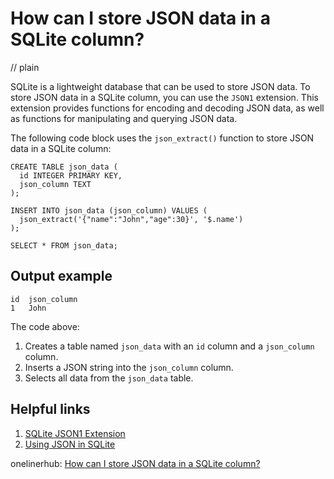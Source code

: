 # How can I store JSON data in a SQLite column?
// plain

SQLite is a lightweight database that can be used to store JSON data. To store JSON data in a SQLite column, you can use the `JSON1` extension. This extension provides functions for encoding and decoding JSON data, as well as functions for manipulating and querying JSON data.

The following code block uses the `json_extract()` function to store JSON data in a SQLite column:

```
CREATE TABLE json_data (
  id INTEGER PRIMARY KEY,
  json_column TEXT
);

INSERT INTO json_data (json_column) VALUES (
  json_extract('{"name":"John","age":30}', '$.name')
);

SELECT * FROM json_data;
```

## Output example

```
id	json_column
1	John
```

The code above:
1. Creates a table named `json_data` with an `id` column and a `json_column` column.
2. Inserts a JSON string into the `json_column` column.
3. Selects all data from the `json_data` table.

## Helpful links
1. [SQLite JSON1 Extension](https://www.sqlite.org/json1.html)
2. [Using JSON in SQLite](https://www.sqlitetutorial.net/sqlite-json/)

onelinerhub: [How can I store JSON data in a SQLite column?](https://onelinerhub.com/sqlite/how-can-i-store-json-data-in-a-sqlite-column)